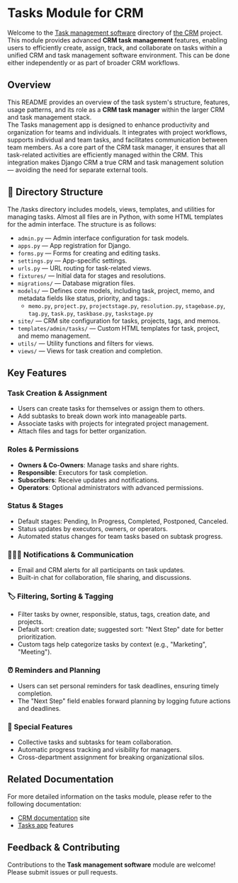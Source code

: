 # Tasks Module for CRM

Welcome to the [Task management software](https://djangocrm.github.io/info/features/tasks-app-features/) directory of [the CRM](https://github.com/DjangoCRM/django-crm/) project.
This module provides advanced **CRM task management** features, enabling users to efficiently create, assign, track, and collaborate on tasks within a unified CRM and task management software environment. This can be done either independently or as part of broader CRM workflows.

## Overview

This README provides an overview of the task system's structure, features, usage patterns, and its role as a **CRM task manager** within the larger CRM and task management stack.  
The Tasks management app is designed to enhance productivity and organization for teams and individuals. It integrates with project workflows, supports individual and team tasks, and facilitates communication between team members. As a core part of the CRM task manager, it ensures that all task-related activities are efficiently managed within the CRM. This integration makes Django CRM a true CRM and task management solution — avoiding the need for separate external tools.

## 📂 Directory Structure

The /tasks directory includes models, views, templates, and utilities for managing tasks. Almost all files are in Python, with some HTML templates for the admin interface. The structure is as follows:

- `admin.py` — Admin interface configuration for task models.
- `apps.py` — App registration for Django.
- `forms.py` — Forms for creating and editing tasks.
- `settings.py` — App-specific settings.
- `urls.py` — URL routing for task-related views.
- `fixtures/` — Initial data for stages and resolutions.
- `migrations/` — Database migration files.
- `models/` — Defines core models, including task, project, memo, and metadata fields like status, priority, and tags.:
  - `memo.py`, `project.py`, `projectstage.py`, `resolution.py`, `stagebase.py`, `tag.py`, `task.py`, `taskbase.py`, `taskstage.py`
- `site/` — CRM site configuration for tasks, projects, tags, and memos.
- `templates/admin/tasks/` — Custom HTML templates for task, project, and memo management.
- `utils/` — Utility functions and filters for views.
- `views/` — Views for task creation and completion.

## Key Features

### Task Creation & Assignment

- Users can create tasks for themselves or assign them to others.
- Add subtasks to break down work into manageable parts.
- Associate tasks with projects for integrated project management.
- Attach files and tags for better organization.

### Roles & Permissions

- **Owners & Co-Owners**: Manage tasks and share rights.
- **Responsible**: Executors for task completion.
- **Subscribers**: Receive updates and notifications.
- **Operators**: Optional administrators with advanced permissions.

### Status & Stages

- Default stages: Pending, In Progress, Completed, Postponed, Canceled.
- Status updates by executors, owners, or operators.
- Automated status changes for team tasks based on subtask progress.

### 🧑‍🤝‍🧑 Notifications & Communication

- Email and CRM alerts for all participants on task updates.
- Built-in chat for collaboration, file sharing, and discussions.

### 🏷 Filtering, Sorting & Tagging

- Filter tasks by owner, responsible, status, tags, creation date, and projects.
- Default sort: creation date; suggested sort: "Next Step" date for better prioritization.
- Custom tags help categorize tasks by context (e.g., "Marketing", "Meeting").

### ⏰ Reminders and Planning

- Users can set personal reminders for task deadlines, ensuring timely completion.
- The "Next Step" field enables forward planning by logging future actions and deadlines.

### 🧩 Special Features

- Сollective tasks and subtasks for team collaboration.
- Automatic progress tracking and visibility for managers.
- Cross-department assignment for breaking organizational silos.

## Related Documentation

For more detailed information on the tasks module, please refer to the following documentation:

- [CRM documentation](https://django-crm-admin.readthedocs.io/en/latest/tasks_section/) site
- [Tasks app](https://github.com/DjangoCRM/django-crm/blob/main/docs/django-crm_task_features.md) features

## Feedback & Contributing

Contributions to the **Task management software** module are welcome! Please submit issues or pull requests.
